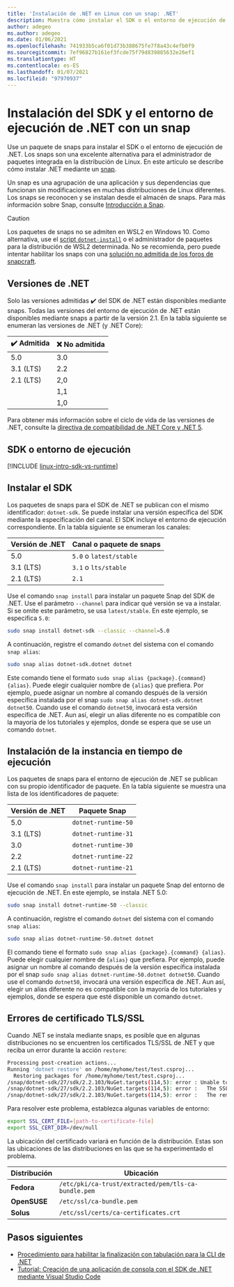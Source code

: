 ```yaml
---
title: 'Instalación de .NET en Linux con un snap: .NET'
description: Muestra cómo instalar el SDK o el entorno de ejecución de .NET en Linux con un snap.
author: adegeo
ms.author: adegeo
ms.date: 01/06/2021
ms.openlocfilehash: 741933b5ca6f01d73b388675fe7f8a43c4efb0f9
ms.sourcegitcommit: 7ef96827b161ef3fcde75f79d839885632e26ef1
ms.translationtype: HT
ms.contentlocale: es-ES
ms.lasthandoff: 01/07/2021
ms.locfileid: "97970937"
---
```

# <a name="install-the-net-sdk-or-the-net-runtime-with-snap"></a>Instalación del SDK y el entorno de ejecución de .NET con un snap

Use un paquete de snaps para instalar el SDK o el entorno de ejecución de .NET. Los snaps son una excelente alternativa para el administrador de paquetes integrada en la distribución de Linux. En este artículo se describe cómo instalar .NET mediante un [snap](https://snapcraft.io/dotnet-sdk).

Un snap es una agrupación de una aplicación y sus dependencias que funcionan sin modificaciones en muchas distribuciones de Linux diferentes. Los snaps se reconocen y se instalan desde el almacén de snaps. Para más información sobre Snap, consulte [Introducción a Snap](https://snapcraft.io/docs/getting-started).

> [!CAUTION]
> Los paquetes de snaps no se admiten en WSL2 en Windows 10. Como alternativa, use el [script `dotnet-install`](linux-scripted-manual.md#scripted-install) o el administrador de paquetes para la distribución de WSL2 determinada. No se recomienda, pero puede intentar habilitar los snaps con una [solución no admitida de los foros de snapcraft](https://forum.snapcraft.io/t/running-snaps-on-wsl2-insiders-only-for-now/13033).

## <a name="net-releases"></a>Versiones de .NET

Solo las versiones admitidas ✔️ del SDK de .NET están disponibles mediante snaps. Todas las versiones del entorno de ejecución de .NET están disponibles mediante snaps a partir de la versión 2.1. En la tabla siguiente se enumeran las versiones de .NET (y .NET Core):

| ✔️ Admitida | ❌ No admitida |
|-------------|---------------|
| 5.0         | 3.0           |
| 3.1 (LTS)   | 2.2           |
| 2.1 (LTS)   | 2,0           |
|             | 1,1           |
|             | 1,0           |

Para obtener más información sobre el ciclo de vida de las versiones de .NET, consulte la [directiva de compatibilidad de .NET Core y .NET 5](https://dotnet.microsoft.com/platform/support/policy/dotnet-core).

## <a name="sdk-or-runtime"></a>SDK o entorno de ejecución

[!INCLUDE [linux-intro-sdk-vs-runtime](includes/linux-intro-sdk-vs-runtime.md)]

## <a name="install-the-sdk"></a>Instalar el SDK

Los paquetes de snaps para el SDK de .NET se publican con el mismo identificador: `dotnet-sdk`. Se puede instalar una versión específica del SDK mediante la especificación del canal. El SDK incluye el entorno de ejecución correspondiente. En la tabla siguiente se enumeran los canales:

| Versión de .NET | Canal o paquete de snaps  |
|--------------|--------------------------|
| 5.0          | `5.0` o `latest/stable` |
| 3.1 (LTS)    | `3.1` o `lts/stable`    |
| 2.1 (LTS)    | `2.1`                    |

Use el comando `snap install` para instalar un paquete Snap del SDK de .NET. Use el parámetro `--channel` para indicar qué versión se va a instalar. Si se omite este parámetro, se usa `latest/stable`. En este ejemplo, se especifica `5.0`:

```bash
sudo snap install dotnet-sdk --classic --channel=5.0
```

A continuación, registre el comando `dotnet` del sistema con el comando `snap alias`:

```bash
sudo snap alias dotnet-sdk.dotnet dotnet
```

Este comando tiene el formato `sudo snap alias {package}.{command} {alias}`. Puede elegir cualquier nombre de `{alias}` que prefiera. Por ejemplo, puede asignar un nombre al comando después de la versión específica instalada por el snap `sudo snap alias dotnet-sdk.dotnet dotnet50`. Cuando use el comando `dotnet50`, invocará esta versión específica de .NET. Aun así, elegir un alias diferente no es compatible con la mayoría de los tutoriales y ejemplos, donde se espera que se use un comando `dotnet`.

## <a name="install-the-runtime"></a>Instalación de la instancia en tiempo de ejecución

Los paquetes de snaps para el entorno de ejecución de .NET se publican con su propio identificador de paquete. En la tabla siguiente se muestra una lista de los identificadores de paquete:

| Versión de .NET      | Paquete Snap        |
|-------------------|---------------------|
| 5.0               | `dotnet-runtime-50` |
| 3.1 (LTS)         | `dotnet-runtime-31` |
| 3.0               | `dotnet-runtime-30` |
| 2.2               | `dotnet-runtime-22` |
| 2.1 (LTS)         | `dotnet-runtime-21` |

Use el comando `snap install` para instalar un paquete Snap del entorno de ejecución de .NET. En este ejemplo, se instala .NET 5.0:

```bash
sudo snap install dotnet-runtime-50 --classic
```

A continuación, registre el comando `dotnet` del sistema con el comando `snap alias`:

```bash
sudo snap alias dotnet-runtime-50.dotnet dotnet
```

El comando tiene el formato `sudo snap alias {package}.{command} {alias}`. Puede elegir cualquier nombre de `{alias}` que prefiera. Por ejemplo, puede asignar un nombre al comando después de la versión específica instalada por el snap `sudo snap alias dotnet-runtime-50.dotnet dotnet50`. Cuando use el comando `dotnet50`, invocará una versión específica de .NET. Aun así, elegir un alias diferente no es compatible con la mayoría de los tutoriales y ejemplos, donde se espera que esté disponible un comando `dotnet`.

## <a name="tlsssl-certificate-errors"></a>Errores de certificado TLS/SSL

Cuando .NET se instala mediante snaps, es posible que en algunas distribuciones no se encuentren los certificados TLS/SSL de .NET y que reciba un error durante la acción `restore`:

```bash
Processing post-creation actions...
Running 'dotnet restore' on /home/myhome/test/test.csproj...
  Restoring packages for /home/myhome/test/test.csproj...
/snap/dotnet-sdk/27/sdk/2.2.103/NuGet.targets(114,5): error : Unable to load the service index for source https://api.nuget.org/v3/index.json. [/home/myhome/test/test.csproj]
/snap/dotnet-sdk/27/sdk/2.2.103/NuGet.targets(114,5): error :   The SSL connection could not be established, see inner exception. [/home/myhome/test/test.csproj]
/snap/dotnet-sdk/27/sdk/2.2.103/NuGet.targets(114,5): error :   The remote certificate is invalid according to the validation procedure. [/home/myhome/test/test.csproj]
```

Para resolver este problema, establezca algunas variables de entorno:

```bash
export SSL_CERT_FILE=[path-to-certificate-file]
export SSL_CERT_DIR=/dev/null
```

La ubicación del certificado variará en función de la distribución. Estas son las ubicaciones de las distribuciones en las que se ha experimentado el problema.

| Distribución | Ubicación                                            |
|--------------|-----------------------------------------------------|
| **Fedora**   | `/etc/pki/ca-trust/extracted/pem/tls-ca-bundle.pem` |
| **OpenSUSE** | `/etc/ssl/ca-bundle.pem`                            |
| **Solus**    | `/etc/ssl/certs/ca-certificates.crt`                |

## <a name="next-steps"></a>Pasos siguientes

- [Procedimiento para habilitar la finalización con tabulación para la CLI de .NET](../tools/enable-tab-autocomplete.md)
- [Tutorial: Creación de una aplicación de consola con el SDK de .NET mediante Visual Studio Code](../tutorials/with-visual-studio-code.md)
